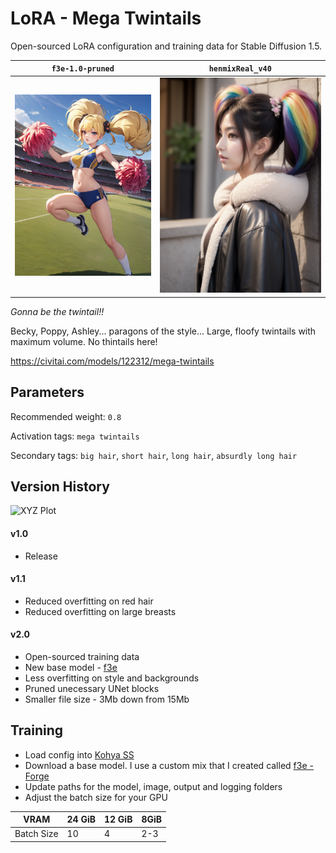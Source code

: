 # LoRA - Mega Twintails

Open-sourced LoRA configuration and training data for Stable Diffusion 1.5.

| `f3e-1.0-pruned`                                     | `henmixReal_v40`                                     |
|----------------------------------------|-----------------------------------------------|
| ![2D](2.0/f3e-1.0-pruned-e1dc7b68.png) | ![Realistic](2.0/henmixReal_v40-47cb6479.png) |

_Gonna be the twintail!!_

Becky, Poppy, Ashley... paragons of the style... Large, floofy twintails with maximum volume. No thintails here!

https://civitai.com/models/122312/mega-twintails

## Parameters

Recommended weight: `0.8`

Activation tags: `mega twintails`

Secondary tags: `big hair`, `short hair`, `long hair`, `absurdly long hair`

## Version History

![XYZ Plot](2.0/xyz0.png)

#### v1.0

* Release

#### v1.1

* Reduced overfitting on red hair
* Reduced overfitting on large breasts

#### v2.0

* Open-sourced training data
* New base model - [f3e](https://civitai.com/models/160315)
* Less overfitting on style and backgrounds
* Pruned unecessary UNet blocks
* Smaller file size - 3Mb down from 15Mb

## Training

* Load config into [Kohya SS](https://github.com/bmaltais/kohya_ss)
* Download a base model. I use a custom mix that I created called [f3e - Forge](https://civitai.com/models/160315)
* Update paths for the model, image, output and logging folders
* Adjust the batch size for your GPU

| VRAM       | 24 GiB | 12 GiB | 8GiB |
|------------|--------|--------|------|
| Batch Size | 10     | 4      | 2-3  |
